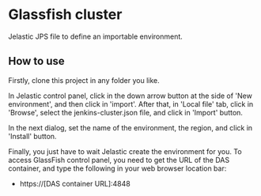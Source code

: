 # Glassfish cluster
Jelastic JPS file to define an importable environment.

## How to use
Firstly, clone this project in any folder you like.

In Jelastic control panel, click in the down arrow button at the side of
'New environment', and then click in 'import'. After that, in 'Local file' tab,
click in 'Browse', select the jenkins-cluster.json file, and click in 'Import'
button.

In the next dialog, set the name of the environment, the region, and click in
'Install' button.

Finally, you just have to wait Jelastic create the environment for you. To
access GlassFish control panel, you need to get the URL of the DAS container,
and type the following in your web browser location bar:

- https://[DAS container URL]:4848
